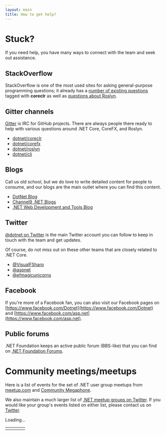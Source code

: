 ```yaml
---
layout: main
title: How to get help?
---
```


# Stuck?
If you need help, you have many ways to connect with the team and seek out assistance.

## StackOverflow
StackOverflow is one of the most used sites for asking general-purpose programming questions; it already has a [number of existing questions](http://stackoverflow.com/questions/tagged/coreclr) tagged with **coreclr** as well as [questions about Roslyn](http://stackoverflow.com/questions/tagged/roslyn).

## Gitter channels
[Gitter](https://gitter.im/) is IRC for GitHub projects. There are always people there ready to help with various questions around .NET Core, CoreFX, and Roslyn.

*  [dotnet/coreclr](https://gitter.im/dotnet/coreclr)
*  [dotnet/corefx](https://gitter.im/dotnet/corefx)
*  [dotnet/roslyn](https://gitter.im/dotnet/roslyn)
*  [dotnet/cli](https://gitter.im/dotnet/cli)

## Blogs
Call us old school, but we do love to write detailed content for people to consume, and our blogs are the main outlet where you can find this content.  

* [DotNet Blog](http://blogs.msdn.com/b/dotnet/)
* [Channel9 .NET Blogs](http://channel9.msdn.com/Blogs/dotnet)
* [.NET Web Development and Tools Blog](http://blogs.msdn.com/b/webdev/)

## Twitter
[@dotnet on Twitter](https://twitter.com/DotNet) is the main Twitter account you can follow to keep in touch with the team and get updates.

Of course, do not miss out on these other teams that are closely related to .NET Core.

* [@VisualFSharp](https://slack-redir.net/link?url=https%3A%2F%2Ftwitter.com%2FVisualFSharp&v=3)
* [@aspnet](https://twitter.com/aspnet)
* [@efmagicunicorns](https://twitter.com/efmagicunicorns)

## Facebook
If you're more of a Facebook fan, you can also visit our Facebook pages on [https://www.facebook.com/Dotnet](https://www.facebook.com/Dotnet) and [https://www.facebook.com/asp.net](https://www.facebook.com/asp.net).

## Public forums
.NET Foundation keeps an active public forum (BBS-like) that you can find on [.NET Foundation Forums](http://forums.dotnetfoundation.org/).

# Community meetings/meetups 
Here is a list of events for the set of .NET user group meetups from [meetup.com](http://meetup.com) and [Community Megaphone](http://communitymegaphone.com/).

We also maintain a much larger list of [.NET meetup groups on Twitter](https://twitter.com/DotNet/dotnet-user-groups). If you would like your group's events listed on either list, please contact us on [Twitter](http://twitter.com/dotnet).

<div id="communityContainer">
    <div id="ugResults">
        <!-- ko if: !loaded -->
            <div id="ugLoader">Loading...</div>
        <!-- /ko -->
        <div id="meetup-table" data-bind="if: loaded">
            <table class="community-table">
                <tbody data-bind="foreach: events">
                    <tr>
                        <td data-bind="text: dateTime"></td>
                        <td><img data-bind="attr: { src: source().image }" class="ug-badge" /></td>
                        <td><a data-bind="attr: { href: url }, text: name"></a></td>
                        <td><a data-bind="attr: { href: orgGroup().url }, text: orgGroup().name"></a></td>
                    </tr>
                </tbody>
            </table>
        </div>
    </div>
</div>
<script src="//ajax.aspnetcdn.com/ajax/knockout/knockout-3.3.0.js"></script>
<script src="//cdnjs.cloudflare.com/ajax/libs/moment.js/2.10.3/moment.min.js"></script>
<script src="/js/meetup-ko.js"></script>


